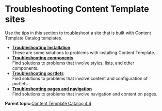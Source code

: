 # Troubleshooting Content Template sites 

Use the tips in this section to troubleshoot a site that is built with Content Template Catalog templates.

-   **[Troubleshooting Installation ](../ctc/ctc_trouble_install.md)**  
These are some solutions to problems with installing Content Template.
-   **[Troubleshooting components ](../ctc/ctc_trouble_comp.md)**  
Find solutions to problems that involve styles, lists, and other components.
-   **[Troubleshooting portlets ](../ctc/ctc_trouble_portlet.md)**  
Find solutions to problems that involve content and configuration of portlets.
-   **[Troubleshooting pages and navigation ](../ctc/ctc_trouble_pages.md)**  
Find solutions to problems that involve navigation and content on pages.

**Parent topic:**[Content Template Catalog 4.4 ](../ctc/ctc_intro.md)

